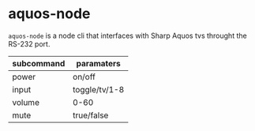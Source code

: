 # aquos-node

`aquos-node` is a node cli that interfaces with Sharp Aquos tvs throught the RS-232 port.

| subcommand | paramaters    |
|------------|---------------|
| power      | on/off        |
| input      | toggle/tv/1-8 |
| volume     | 0-60          |
| mute       | true/false    |
